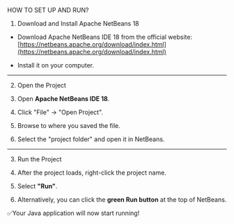 HOW TO SET UP AND RUN?

1. Download and Install Apache NetBeans 18

- Download Apache NetBeans IDE 18 from the official website:  
  [https://netbeans.apache.org/download/index.html](https://netbeans.apache.org/download/index.html)
  
- Install it on your computer.

---

2. Open the Project

1. Open **Apache NetBeans IDE 18**.
2. Click "File" → "Open Project".
3. Browse to where you saved the file.
4. Select the "project folder" and open it in NetBeans.

---

3. Run the Project

1. After the project loads, right-click the project name.
2. Select **"Run"**.
3. Alternatively, you can click the **green Run button** at the top of NetBeans.

✅Your Java application will now start running!
